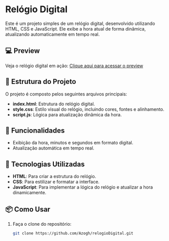 # Relógio Digital

Este é um projeto simples de um relógio digital, desenvolvido utilizando HTML, CSS e JavaScript. Ele exibe a hora atual de forma dinâmica, atualizando automaticamente em tempo real.

## 💻 Preview

Veja o relógio digital em ação: [Clique aqui para acessar o preview](https://azogh.github.io/relogioDigital/)

## 📂 Estrutura do Projeto

O projeto é composto pelos seguintes arquivos principais:

- **index.html**: Estrutura do relógio digital.
- **style.css**: Estilo visual do relógio, incluindo cores, fontes e alinhamento.
- **script.js**: Lógica para atualização dinâmica da hora.

## 🚀 Funcionalidades

- Exibição da hora, minutos e segundos em formato digital.
- Atualização automática em tempo real.

## 🔧 Tecnologias Utilizadas

- **HTML**: Para criar a estrutura do relógio.
- **CSS**: Para estilizar e formatar a interface.
- **JavaScript**: Para implementar a lógica do relógio e atualizar a hora dinamicamente.

## 📦 Como Usar

1. Faça o clone do repositório:
   ```bash
   git clone https://github.com/Azogh/relogioDigital.git
